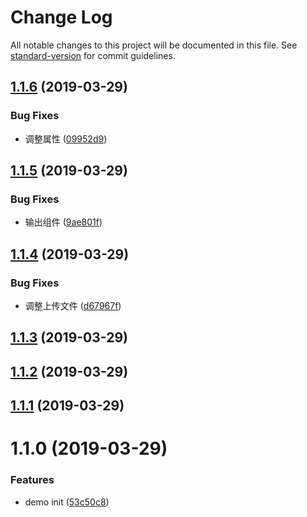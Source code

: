 # Change Log

All notable changes to this project will be documented in this file. See [standard-version](https://github.com/conventional-changelog/standard-version) for commit guidelines.

## [1.1.6](https://github.com/D6-ream/reactUI-demo/compare/v1.1.5...v1.1.6) (2019-03-29)


### Bug Fixes

* 调整属性 ([09952d9](https://github.com/D6-ream/reactUI-demo/commit/09952d9))



## [1.1.5](https://github.com/D6-ream/reactUI-demo/compare/v1.1.4...v1.1.5) (2019-03-29)


### Bug Fixes

* 输出组件 ([9ae801f](https://github.com/D6-ream/reactUI-demo/commit/9ae801f))



## [1.1.4](https://github.com/D6-ream/reactUI-demo/compare/v1.1.3...v1.1.4) (2019-03-29)


### Bug Fixes

* 调整上传文件 ([d67967f](https://github.com/D6-ream/reactUI-demo/commit/d67967f))



## [1.1.3](https://github.com/D6-ream/reactUI-demo/compare/v1.1.2...v1.1.3) (2019-03-29)



## [1.1.2](https://github.com/D6-ream/reactUI-demo/compare/v1.1.1...v1.1.2) (2019-03-29)



## [1.1.1](https://github.com/D6-ream/reactUI-demo/compare/v1.1.0...v1.1.1) (2019-03-29)



# 1.1.0 (2019-03-29)


### Features

* demo init ([53c50c8](https://github.com/D6-ream/reactUI-demo/commit/53c50c8))
